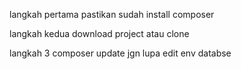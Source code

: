 langkah pertama 
pastikan sudah install composer

langkah kedua 
download project atau clone

langkah 3 composer update jgn lupa edit env databse
